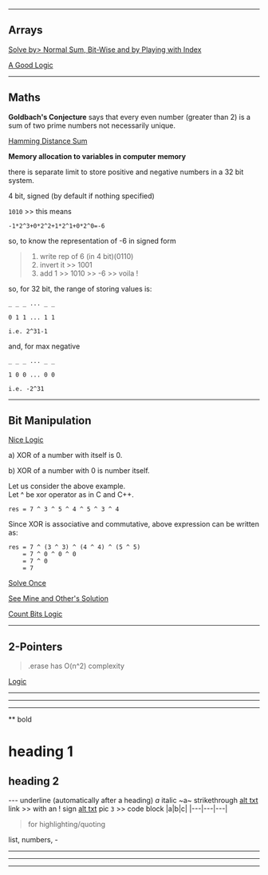 ___

## Arrays
[Solve by> Normal Sum, Bit-Wise and by Playing with Index](https://www.interviewbit.com/old/problems/repeat-and-missing-number-array/ "Array Q1")

[A Good Logic](https://www.interviewbit.com/old/problems/n3-repeat-number/ "Array Q2")

___

## Maths
**Goldbach's Conjecture** says that every even number (greater than 2) is a sum of two prime numbers not necessarily unique.

[Hamming Distance Sum](https://www.interviewbit.com/old/problems/sum-of-pairwise-hamming-distance/ "Math Q1")

**Memory allocation to variables in computer memory**

there is separate limit to store positive and negative numbers in a 32 bit system.

4 bit, signed (by default if nothing specified)

`1010` >> this means

`-1*2^3+0*2^2+1*2^1+0*2^0=-6`

so, to know the representation of -6 in signed form
>1. write rep of 6 (in 4 bit)(0110)
>2. invert it >> 1001
>3. add 1 >> 1010 >> -6 >> voila !

so, for 32 bit, the range of storing values is:

```
_ _ _ ... _ _

0 1 1 ... 1 1

i.e. 2^31-1
```

and, for max negative
```
_ _ _ ... _ _

1 0 0 ... 0 0

i.e. -2^31
```
___


## Bit Manipulation
[Nice Logic](https://www.interviewbit.com/old/problems/single-number/ "Bit-Wise Q1")

a) XOR of a number with itself is 0.

b) XOR of a number with 0 is number itself.

Let us consider the above example.  
Let ^ be xor operator as in C and C++.

`res = 7 ^ 3 ^ 5 ^ 4 ^ 5 ^ 3 ^ 4`

Since XOR is associative and commutative, above 
expression can be written as:
```
res = 7 ^ (3 ^ 3) ^ (4 ^ 4) ^ (5 ^ 5)  
    = 7 ^ 0 ^ 0 ^ 0
    = 7 ^ 0
    = 7 
```

[Solve Once](https://www.interviewbit.com/old/problems/single-number-ii/ "Bit-Wise Q2")

[See Mine and Other's Solution](https://www.interviewbit.com/old/problems/count-total-set-bits/ "Bit-Wise Q3")

[Count Bits Logic](https://leetcode.com/problems/counting-bits/submissions/ "Bit-Wise Q4")

___

## 2-Pointers

> .erase has O(n^2) complexity

[Logic](https://www.interviewbit.com/old/problems/remove-duplicates-from-sorted-array/ "2-Pointers Q1")



___
___
___

**   bold
#    heading 1
##   heading 2

---  underline (automatically after a heading)
_a_  italic
~a~  strikethrough
[alt txt](link "")  link >> with an ! sign
[alt txt](link "") pic
`
3 ` >> code block
|a|b|c|
|---|---|---|

> for highlighting/quoting

list, numbers, -

___
___
___